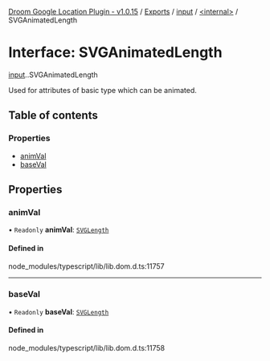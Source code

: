 [Droom Google Location Plugin - v1.0.15](../README.md) / [Exports](../modules.md) / [input](../modules/input.md) / [<internal\>](../modules/input._internal_.md) / SVGAnimatedLength

# Interface: SVGAnimatedLength

[input](../modules/input.md).[<internal>](../modules/input._internal_.md).SVGAnimatedLength

Used for attributes of basic type <length> which can be animated.

## Table of contents

### Properties

- [animVal](input._internal_.SVGAnimatedLength.md#animval)
- [baseVal](input._internal_.SVGAnimatedLength.md#baseval)

## Properties

### animVal

• `Readonly` **animVal**: [`SVGLength`](../modules/input._internal_.md#svglength)

#### Defined in

node_modules/typescript/lib/lib.dom.d.ts:11757

___

### baseVal

• `Readonly` **baseVal**: [`SVGLength`](../modules/input._internal_.md#svglength)

#### Defined in

node_modules/typescript/lib/lib.dom.d.ts:11758

